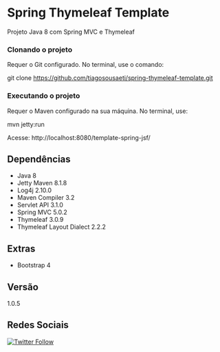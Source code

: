 # Spring Thymeleaf Template

Projeto Java 8 com Spring MVC e Thymeleaf

### Clonando o projeto

Requer o Git configurado. No terminal, use o comando: 

git clone https://github.com/tiagosousaeti/spring-thymeleaf-template.git

### Executando o projeto

Requer o Maven configurado na sua máquina. No terminal, use: 

mvn jetty:run

Acesse:
http://localhost:8080/template-spring-jsf/

## Dependências
- Java 8
- Jetty Maven 8.1.8
- Log4j 2.10.0
- Maven Compiler 3.2
- Servlet API 3.1.0
- Spring MVC 5.0.2
- Thymeleaf 3.0.9
- Thymeleaf Layout Dialect 2.2.2

## Extras
- Bootstrap 4

## Versão
1.0.5

## Redes Sociais
[![Twitter Follow](https://img.shields.io/twitter/follow/tiaguins.svg?style=social)](https://twitter.com/tiaguins) 